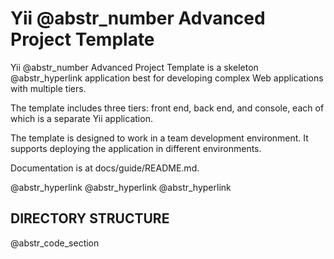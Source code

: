 # Yii @abstr_number Advanced Project Template

Yii @abstr_number Advanced Project Template is a skeleton @abstr_hyperlink application best for developing complex Web applications with multiple tiers.

The template includes three tiers: front end, back end, and console, each of which is a separate Yii application.

The template is designed to work in a team development environment. It supports deploying the application in different environments.

Documentation is at docs/guide/README.md.

@abstr_hyperlink @abstr_hyperlink @abstr_hyperlink 

## DIRECTORY STRUCTURE

@abstr_code_section 
